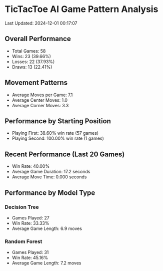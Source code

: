 # TicTacToe AI Game Pattern Analysis

Last Updated: 2024-12-01 00:17:07

## Overall Performance
- Total Games: 58
- Wins: 23 (39.66%)
- Losses: 22 (37.93%)
- Draws: 13 (22.41%)

## Movement Patterns
- Average Moves per Game: 7.1
- Average Center Moves: 1.0
- Average Corner Moves: 3.3

## Performance by Starting Position
- Playing First: 38.60% win rate (57 games)
- Playing Second: 100.00% win rate (1 games)

## Recent Performance (Last 20 Games)
- Win Rate: 40.00%
- Average Game Duration: 17.2 seconds
- Average Move Time: 0.000 seconds

## Performance by Model Type

### Decision Tree
- Games Played: 27
- Win Rate: 33.33%
- Average Game Length: 6.9 moves

### Random Forest
- Games Played: 31
- Win Rate: 45.16%
- Average Game Length: 7.2 moves
